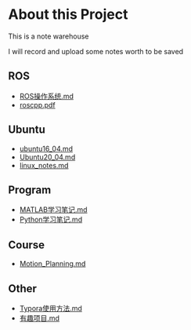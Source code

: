 # About this Project

This is a note warehouse

I will record and upload some notes worth to be saved

## ROS

* [ROS操作系统.md](./ROS操作系统.md)
* [roscpp.pdf](./roscpp.pdf)

## Ubuntu

* [ubuntu16_04.md](./ubuntu16_04.md)
* [Ubuntu20_04.md](./Ubuntu20_04.md)
* [linux_notes.md](./linux_notes.md)

## Program

* [MATLAB学习笔记.md](./MATLAB学习笔记.md)
* [Python学习笔记.md](./Python学习笔记.md)

## Course

* [Motion_Planning.md](Motion_Planning.md)

## Other

* [Typora使用方法.md](./Typora使用方法.md)
* [有趣项目.md](./有趣项目.md)
